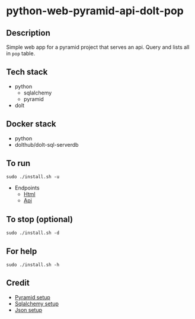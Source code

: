 # python-web-pyramid-api-dolt-pop

## Description
Simple web app for a pyramid project that
serves an api. Query and lists all in `pop`
table.

## Tech stack
- python
    - sqlalchemy
    - pyramid
- dolt

## Docker stack
- python
- dolthub/dolt-sql-serverdb

## To run
`sudo ./install.sh -u`
- Endpoints
    - [Html](http://localhost)
    - [Api](http://localhost/pop)

## To stop (optional)
`sudo ./install.sh -d`

## For help
`sudo ./install.sh -h`

## Credit
- [Pyramid setup](https://docs.pylonsproject.org/projects/pyramid/en/latest/index.html)
- [Sqlalchemy setup](https://docs.pylonsproject.org/projects/pyramid-cookbook/en/latest/database/sqlalchemy.html)
- [Json setup](https://docs.pylonsproject.org/projects/pyramid/en/latest/narr/renderers.html)
